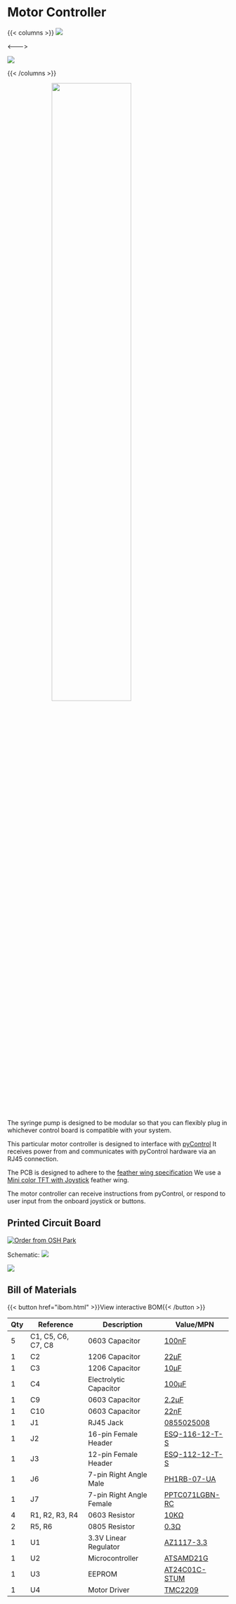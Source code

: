 
# Motor Controller

{{< columns >}} <!-- begin columns block -->
![](render.png)

<---> <!-- magic separator, between columns -->

![](pcb_with_display.jpeg)

{{< /columns >}}

<img src="insertion.gif" style= "width:60%; margin:auto; display:block">
</img>


The syringe pump is designed to be modular so that you can flexibly plug in whichever control board is compatible with your system.

This particular motor controller is designed to interface with [pyControl](https://pycontrol.readthedocs.io/en/latest/)
It receives power from and communicates with pyControl hardware via an RJ45 connection.

The PCB is designed to adhere to the [feather wing specification](https://learn.adafruit.com/adafruit-feather/feather-specification?gclid=Cj0KCQjwsqmEBhDiARIsANV8H3ZFmbJizjrXAZ6NPPpIta56bA8-kGrnnz0L8A4EkraoURAJXrWPU-AaAiQDEALw_wcB)
We use a [Mini color TFT with Joystick](https://www.adafruit.com/product/3321) feather wing. 

The motor controller can receive instructions from pyControl, or respond to user input from the onboard joystick or buttons.

## Printed Circuit Board

<a href="https://oshpark.com/shared_projects/LcC4KhMv"><img src="https://oshpark.com/packs/media/images/badge-5f4e3bf4bf68f72ff88bd92e0089e9cf.png" alt="Order from OSH Park"></img></a>

Schematic:
<a href="schematic.pdf">
  <img src="schematic.jpeg" >
  </img>
</a>


![](layout.png)


## Bill of Materials

{{< button href="ibom.html" >}}View interactive BOM{{< /button >}}

| Qty | Reference          | Description              | Value/MPN                                                                                                                                         | 
|-----|--------------------|--------------------------|---------------------------------------------------------------------------------------------------------------------------------------------------|
| 5   | C1, C5, C6, C7, C8 | 0603 Capacitor           | [100nF](https://www.digikey.com/en/products/detail/samsung-electro-mechanics/CL10F104ZO8NNNC/3886916?s=N4IgTCBcDaIIxgOwDYC0CCsAOdqByAIiALoC%2BQA) | 
| 1   | C2                 | 1206 Capacitor           | [22µF](https://www.digikey.com/en/products/detail/CL31A226MOCLNNC/1276-2728-1-ND/3890814?itemSeq=362659788)                                       | 
| 1   | C3                 | 1206 Capacitor           | [10µF](https://www.digikey.com/en/products/detail/tdk-corporation/CGA5L1X5R1C106M160AC/3950081)                                                   | 
| 1   | C4                 | Electrolytic Capacitor   | [100µF](https://www.digikey.com/en/products/detail/EMZA350ADA101MF80G/565-2559-1-ND/757720?itemSeq=363115427)                                     | 
| 1   | C9                 | 0603 Capacitor           | [2.2µF](https://www.digikey.com/en/products/detail/yageo/CC0603KRX5R8BB225/5195688)                                                               | 
| 1   | C10                | 0603 Capacitor           | [22nF](https://www.digikey.com/en/products/detail/samsung-electro-mechanics/CL10B223KB8WPNC/5961018?s=N4IgTCBcDaIIxgOwDYC0yCsBmALKuIAugL5A)       | 
| 1   | J1                 | RJ45 Jack                | [0855025008](https://www.digikey.com/en/products/detail/molex/0855025008/2404887?s=N4IgTCBcDaIO4FsDMBWALAdgMYBcC0AdgCYgC6AvkA)                    | 
| 1   | J2                 | 16-pin Female Header     | [ESQ-116-12-T-S](https://www.digikey.com/en/products/detail/samtec-inc/ESQ-116-12-T-S/7098325?s=N4IgTCBcDaIKIGUCKBaAjGgbOsKAqKCKAcgCIgC6AvkA)     | 
| 1   | J3                 | 12-pin Female Header     | [ESQ-112-12-T-S](https://www.digikey.com/en/products/detail/samtec-inc/esq-112-12-t-s/7097880)                                                    | 
| 1   | J6                 | 7-pin Right Angle Male   | [PH1RB-07-UA](https://www.digikey.com/en/products/detail/adam-tech/PH1RB-07-UA/9831064?s=N4IgTCBcDa4AwFYDsBaADgCwIwCcBGKcSIAugL5A)                | 
| 1   | J7                 | 7-pin Right Angle Female | [PPTC071LGBN-RC](https://www.digikey.com/en/products/detail/sullins-connector-solutions/PPTC071LGBN-RC/775901?s=N4IgTCBcDaIM4FYAsSDMIC6BfIA)      | 
| 4   | R1, R2, R3, R4     | 0603 Resistor            | [10KΩ](https://www.digikey.com/en/products/detail/yageo/RC0603JR-0710KL/726700?s=N4IgTCBcDaIMwEYEFoEAYDSBxASgYQBVkA5AERAF0BfIA)                   | 
| 2   | R5, R6             | 0805 Resistor            | [0.3Ω](https://www.digikey.com/en/products/detail/panasonic-electronic-components/ERJ-6DQJR30V/6004330?s=N4IgTCBcDaIA4EYCcYAsB2AxgFxAXQF8g)       | 
| 1   | U1                 | 3.3V Linear Regulator    | [AZ1117-3.3](https://www.digikey.com/en/products/detail/AZ1117IH-3.3TRG1/AZ1117IH-3.3TRG1DICT-ND/5699682)                                         | 
| 1   | U2                 | Microcontroller          | [ATSAMD21G](https://www.digikey.com/en/products/detail/microchip-technology/ATSAMD21G18A-AUT/4878867)                                             | 
| 1   | U3                 | EEPROM                   | [AT24C01C-STUM](https://www.digikey.com/en/products/detail/microchip-technology/AT24C01C-STUM-T/3903734)                                          | 
| 1   | U4                 | Motor Driver             | [TMC2209](https://www.digikey.com/en/products/detail/trinamic-motion-control-gmbh/TMC2209-LA-T/10232491?s=N4IgTCBcDaIC4FsDGYwAYCcIC6BfIA)         | 